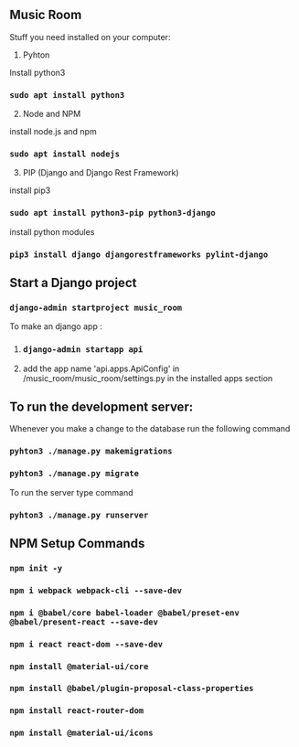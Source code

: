 ## Music Room

Stuff you need installed on your computer:

1. Pyhton

Install python3 
### `sudo apt install python3`

2. Node and NPM

install node.js and npm
### `sudo apt install nodejs`

3. PIP (Django and Django Rest Framework)

install pip3 
### `sudo apt install python3-pip python3-django`
install python modules 
### `pip3 install django djangorestframeworks pylint-django`


## Start a Django project 
### `django-admin startproject music_room`

To make an django app :
1. ### `django-admin startapp api`
2. add the app name 'api.apps.ApiConfig' in /music_room/music_room/settings.py in the installed apps section


## To run the development server: 

Whenever you make a change to the database run the following command
### `pyhton3 ./manage.py makemigrations`
### `pyhton3 ./manage.py migrate`
To run the server type command
### `pyhton3 ./manage.py runserver`

## NPM Setup Commands

### `npm init -y`
### `npm i webpack webpack-cli --save-dev`
### `npm i @babel/core babel-loader @babel/preset-env @babel/present-react --save-dev`
### `npm i react react-dom --save-dev`
### `npm install @material-ui/core`
### `npm install @babel/plugin-proposal-class-properties`
### `npm install react-router-dom`
### `npm install @material-ui/icons`